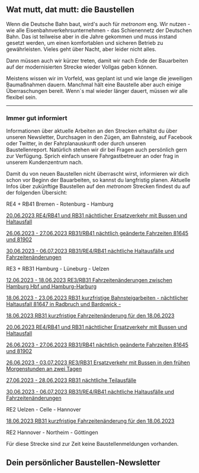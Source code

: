 Wat mutt, dat mutt: die Baustellen
----------

Wenn die Deutsche Bahn baut, wird's auch für *metronom* eng.
Wir nutzen - wie alle Eisenbahnverkehrsunternehmen - das Schienennetz der Deutschen Bahn. Das ist teilweise aber in die Jahre gekommen und muss instand gesetzt werden, um einen komfortablen und sicheren Betrieb zu gewährleisten. Vieles geht über Nacht, aber leider nicht alles.

Dann müssen auch wir kürzer treten, damit wir nach Ende der Bauarbeiten auf der modernisierten Strecke wieder Vollgas geben können.

Meistens wissen wir im Vorfeld, was geplant ist und wie lange die jeweiligen Baumaßnahmen dauern. Manchmal hält eine Baustelle aber auch einige Überraschungen bereit. Wenn´s mal wieder länger dauert, müssen wir alle flexibel sein.

---

### Immer gut informiert ###

Informationen über aktuelle Arbeiten an den Strecken erhältst du über unseren Newsletter, Durchsagen in den Zügen, am Bahnsteig, auf Facebook oder Twitter, in der Fahrplanauskunft oder durch unseren Baustellenreport. Natürlich stehen wir dir bei Fragen auch persönlich gern zur Verfügung. Sprich einfach unsere Fahrgastbetreuer an oder frag in unserem Kundenzentrum nach.

Damit du von neuen Baustellen nicht überrascht wirst, informieren wir dich schon vor Beginn der Bauarbeiten, so kannst du langfristig planen. Aktuelle Infos über zukünftige Baustellen auf den *metronom* Strecken findest du auf der folgenden Übersicht:

RE4 + RB41 Bremen - Rotenburg - Hamburg

[20.06.2023 RE4/RB41 und RB31 nächtlicher Ersatzverkehr mit Bussen und Haltausfall](https://www.der-metronom.de/baustellen/re4-rb41-und-rb31-naechtlicher-ersatzverkehr-mit-bussen-und-haltausfall/)

[26.06.2023 - 27.06.2023 RB31/RB41 nächtlich geänderte Fahrzeiten 81645 und 81902](https://www.der-metronom.de/baustellen/rb31-rb41-naechtlich-geaenderte-fahrzeiten-81645-und-81902/)

[30.06.2023 - 06.07.2023 RB31/RE4/RB41 nächtliche Haltausfälle und Fahrzeitenänderungen](https://www.der-metronom.de/baustellen/rb31-re4-rb41-naechtliche-haltausfaelle-und-fahrzeitenaenderungen/)

RE3 + RB31 Hamburg - Lüneburg - Uelzen

[12.06.2023 - 18.06.2023 RE3/RB31 Fahrzeitenänderungen zwischen Hamburg Hbf und Hamburg-Harburg](https://www.der-metronom.de/baustellen/re3-rb31-fahrzeitenaenderungen-zwischen-hamburg-hbf-und-hamburg-harburg/)

[18.06.2023 - 23.06.2023 RB31 kurzfristige Bahnsteigarbeiten - nächtlicher Haltausfall 81647 in Radbruch und Bardowick -](https://www.der-metronom.de/baustellen/rb31-kurzfristige-bahnsteigarbeiten-naechtlicher-haltausfall-81647-in-radbruch-und-bardowick/)

[18.06.2023 RB31 kurzfristige Fahrzeitenänderung für den 18.06.2023](https://www.der-metronom.de/baustellen/rb31-kurzfristige-fahrzeitenaenderung-fuer-den-18-06-2023/)

[20.06.2023 RE4/RB41 und RB31 nächtlicher Ersatzverkehr mit Bussen und Haltausfall](https://www.der-metronom.de/baustellen/re4-rb41-und-rb31-naechtlicher-ersatzverkehr-mit-bussen-und-haltausfall/)

[26.06.2023 - 27.06.2023 RB31/RB41 nächtlich geänderte Fahrzeiten 81645 und 81902](https://www.der-metronom.de/baustellen/rb31-rb41-naechtlich-geaenderte-fahrzeiten-81645-und-81902/)

[26.06.2023 - 03.07.2023 RE3/RB31 Ersatzverkehr mit Bussen in den frühen Morgenstunden an zwei Tagen](https://www.der-metronom.de/baustellen/re3-rb31-ersatzverkehr-mit-bussen-in-den-fruehen-morgenstunden-an-zwei-tagen/)

[27.06.2023 - 28.06.2023 RB31 nächtliche Teilausfälle](https://www.der-metronom.de/baustellen/rb31-naechtliche-teilausfaelle/)

[30.06.2023 - 06.07.2023 RB31/RE4/RB41 nächtliche Haltausfälle und Fahrzeitenänderungen](https://www.der-metronom.de/baustellen/rb31-re4-rb41-naechtliche-haltausfaelle-und-fahrzeitenaenderungen/)

RE2 Uelzen - Celle - Hannover

[18.06.2023 RB31 kurzfristige Fahrzeitenänderung für den 18.06.2023](https://www.der-metronom.de/baustellen/rb31-kurzfristige-fahrzeitenaenderung-fuer-den-18-06-2023/)

RE2 Hannover - Northeim - Göttingen

Für diese Strecke sind zur Zeit keine Baustellenmeldungen vorhanden.

Dein persönlicher Baustellen-Newsletter
----------
